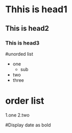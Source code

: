 # Thhis is head1
## This is head2
### This is head3

#unorded list
* one
  * sub
 * two
  * three
# order list
   1.one
   2.two
   
  #Display date as bold
